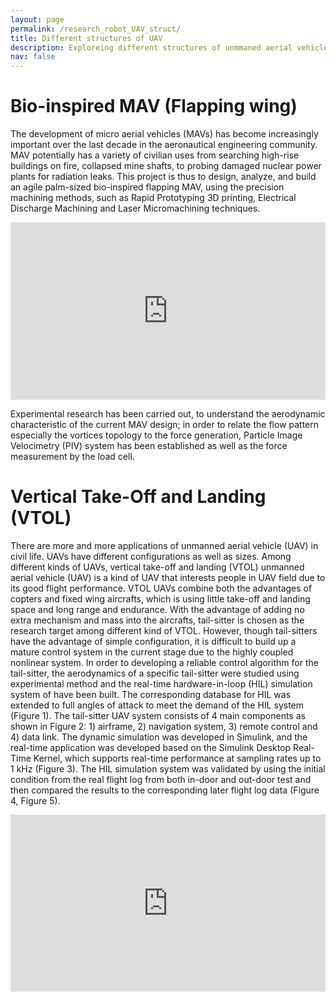 ```yaml
---
layout: page
permalink: /research_robot_UAV_struct/
title: Different structures of UAV
description: Exploreing different structures of unmmaned aerial vehicles.
nav: false
---
```



# Bio-inspired MAV (Flapping wing)
The development of micro aerial vehicles (MAVs) has become increasingly important over the last decade in the aeronautical engineering community. MAV potentially has a variety of civilian uses from searching high-rise buildings on fire, collapsed mine shafts, to probing damaged nuclear power plants for radiation leaks. This project is thus to design, analyze, and build an agile palm-sized bio-inspired flapping MAV, using the precision machining methods, such as Rapid Prototyping 3D printing, Electrical Discharge Machining and Laser Micromachining techniques.

<div style="position: relative; padding-bottom: 56.25%; height: 0; overflow: hidden; max-width: 100%; background: #000;">
  <iframe style="position: absolute; top: 0; left: 0; width: 100%; height: 100%;" src="https://www.youtube.com/embed/oQox1c263HA" frameborder="0" allow="accelerometer; autoplay; encrypted-media; gyroscope; picture-in-picture" allowfullscreen></iframe>
</div>

Experimental research has been carried out, to understand the aerodynamic characteristic of the current MAV design; in order to relate the flow pattern especially the vortices topology to the force generation, Particle Image Velocimetry (PIV) system has been established as well as the force measurement by the load cell.

# Vertical Take-Off and Landing (VTOL)

There are more and more applications of unmanned aerial vehicle (UAV) in civil life. UAVs have different configurations as well as sizes. Among different kinds of UAVs, vertical take-off and landing (VTOL) unmanned aerial vehicle (UAV) is a kind of UAV that interests people in UAV field due to its good flight performance. VTOL UAVs combine both the advantages of copters and fixed wing aircrafts, which is using little take-off and landing space and long range and endurance. With the advantage of adding no extra mechanism and mass into the aircrafts, tail-sitter is chosen as the research target among different kind of VTOL. However, though tail-sitters have the advantage of simple configuration, it is difficult to build up a mature control system in the current stage due to the highly coupled nonlinear system. In order to developing a reliable control algorithm for the tail-sitter, the aerodynamics of a specific tail-sitter were studied using experimental method and the real-time hardware-in-loop (HIL) simulation system of have been built. The corresponding database for HIL was extended to full angles of attack to meet the demand of the HIL system (Figure 1). The tail-sitter UAV system consists of 4 main components as shown in Figure 2: 1) airframe, 2) navigation system, 3) remote control and 4) data link. The dynamic simulation was developed in Simulink, and the real-time application was developed based on the Simulink Desktop Real-Time Kernel, which supports real-time performance at sampling rates up to 1 kHz (Figure 3). The HIL simulation system was validated by using the initial condition from the real flight log from both in-door and out-door test and then compared the results to the corresponding later flight log data (Figure 4, Figure 5).

<div style="position: relative; padding-bottom: 56.25%; height: 0; overflow: hidden; max-width: 100%; background: #000;">
  <iframe style="position: absolute; top: 0; left: 0; width: 100%; height: 100%;" src="https://www.youtube.com/embed/kYevywwGgjQ?si=dmq0bKf38S1nNc7Y" frameborder="0" allow="accelerometer; autoplay; encrypted-media; gyroscope; picture-in-picture" allowfullscreen></iframe>
</div>